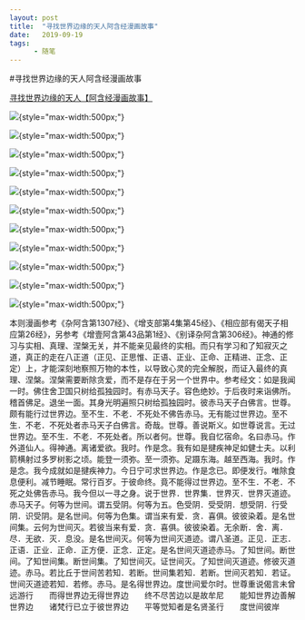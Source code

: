 ```yaml
---
layout: post
title:  "寻找世界边缘的天人阿含经漫画故事"
date:   2019-09-19
tags:
      - 随笔
---
```


#寻找世界边缘的天人阿含经漫画故事


[寻找世界边缘的天人【阿含经漫画故事】](https://www.360doc.cn/mip/593063477.html)





![](https://image100.360doc.cn/DownloadImg/2016/09/2315/80670762_1){style="max-width:500px;"}

![](https://image100.360doc.cn/DownloadImg/2016/09/2315/80670762_2){style="max-width:500px;"}

![](https://image100.360doc.cn/DownloadImg/2016/09/2315/80670762_3){style="max-width:500px;"}

![](https://image100.360doc.cn/DownloadImg/2016/09/2315/80670762_4){style="max-width:500px;"}

![](https://image100.360doc.cn/DownloadImg/2016/09/2315/80670762_5){style="max-width:500px;"}

![](https://image100.360doc.cn/DownloadImg/2016/09/2315/80670762_6){style="max-width:500px;"}

![](https://image100.360doc.cn/DownloadImg/2016/09/2315/80670762_7){style="max-width:500px;"}

![](https://image100.360doc.cn/DownloadImg/2016/09/2315/80670762_8){style="max-width:500px;"}

![](https://image100.360doc.cn/DownloadImg/2016/09/2315/80670762_9){style="max-width:500px;"}

![](https://image100.360doc.cn/DownloadImg/2016/09/2315/80670762_10){style="max-width:500px;"}

![](https://image100.360doc.cn/DownloadImg/2016/09/2315/80670762_11){style="max-width:500px;"}

本则漫画参考《杂阿含第1307经》、《增支部第4集第45经》、《相应部有偈天子相应第26经》，另参考《增壹阿含第43品第1经》、《别译杂阿含第306经》。神通的修习与实相、真理、涅槃无关，并不能亲见最终的实相。而只有学习和了知寂灭之道，真正的走在八正道（正见、正思惟、正语、正业、正命、正精进、正念、正定）上，才能深刻地察照万物的本性，以导致心灵的完全解脱，而证入最终的真理、涅槃。涅槃需要断除贪爱，而不是存在于另一个世界中。参考经文：如是我闻一时。佛住舍卫国只树给孤独园时。有赤马天子。容色绝妙。于后夜时来诣佛所。稽首佛足。退坐一面。其身光明遍照只树给孤独园时。彼赤马天子白佛言。世尊。颇有能行过世界边。至不生．不老．不死处不佛告赤马。无有能过世界边。至不生．不老．不死处者赤马天子白佛言。奇哉。世尊。善说斯义。如世尊说言。无过世界边。至不生．不老．不死处者。所以者何。世尊。我自忆宿命。名曰赤马。作外道仙人。得神通。离诸爱欲。我时。作是念。我有如是揵疾神足如健士夫。以利箭横射过多罗树影之顷。能登一须弥。至一须弥。足蹑东海。越至西海。我时。作是念。我今成就如是揵疾神力。今日宁可求世界边。作是念已。即便发行。唯除食息便利。减节睡眠。常行百岁。于彼命终。竟不能得过世界边。至不生．不老．不死之处佛告赤马。我今但以一寻之身。说于世界．世界集．世界灭．世界灭道迹。赤马天子。何等为世间。谓五受阴。何等为五。色受阴．受受阴．想受阴．行受阴．识受阴。是名世间。何等为色集。谓当来有爱．贪．喜俱。彼彼染着。是名世间集。云何为世间灭。若彼当来有爱．贪．喜俱。彼彼染着。无余断．舍．离．尽．无欲．灭．息没。是名世间灭。何等为世间灭道迹。谓八圣道。正见．正志．正语．正业．正命．正方便．正念．正定。是名世间灭道迹赤马。了知世间。断世间。了知世间集。断世间集。了知世间灭。证世间灭。了知世间灭道迹。修彼灭道迹。赤马。若比丘于世间苦若知．若断。世间集若知．若断。世间灭若知．若证。世间灭道迹若知．若修。赤马。是名得世界边。度世间爱尔时。世尊重说偈言未曾远游行　　而得世界边无得世界边　　终不尽苦边以是故牟尼　　能知世界边善解世界边　　诸梵行已立于彼世界边　　平等觉知者是名贤圣行　　度世间彼岸



